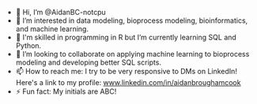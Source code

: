 - 👋 Hi, I’m @AidanBC-notcpu
- 👀 I’m interested in data modeling, bioprocess modeling, bioinformatics, and machine learning.
- 🌱 I'm skilled in programming in R but I’m currently learning SQL and Python.
- 💞️ I’m looking to collaborate on applying machine learning to bioprocess modeling and developing better SQL scripts.
- 📫 How to reach me: I try to be very responsive to DMs on LinkedIn! Here's a link to my profile: www.linkedin.com/in/aidanbroughamcook
- ⚡ Fun fact: My initials are ABC!

<!---
AidanBC-notcpu/AidanBC-notcpu is a ✨ special ✨ repository because its `README.md` (this file) appears on your GitHub profile.
You can click the Preview link to take a look at your changes.
--->
